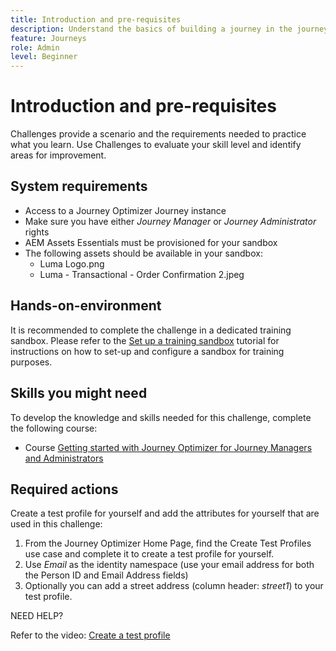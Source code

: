 ```yaml
---
title: Introduction and pre-requisites
description: Understand the basics of building a journey in the journey canvas.
feature: Journeys
role: Admin
level: Beginner
---
```


# Introduction and pre-requisites

Challenges provide a scenario and the requirements needed to practice what you learn. Use Challenges to evaluate your skill level and identify areas for improvement.

## System requirements

* Access to a Journey Optimizer Journey instance
* Make sure you have either *Journey Manager* or *Journey Administrator* rights
* AEM Assets Essentials must be provisioned for your sandbox
* The following assets should be available in your sandbox:
  * Luma Logo.png
  * Luma - Transactional - Order Confirmation 2.jpeg

## Hands-on-environment

It is recommended to complete the challenge in a dedicated training sandbox. Please refer to the [Set up a training sandbox](/help/tutorial-set-up-training-sandbox/overview.md) tutorial for instructions on how to set-up and configure a sandbox for training purposes.

## Skills you might need

To develop the knowledge and skills needed for this challenge, complete the following course:

* Course [Getting started with Journey Optimizer for Journey Managers and Administrators](https://experienceleague.adobe.com/?recommended=JourneyOptimizer-U-1-2021.1)
  
## Required actions

Create a test profile for yourself and add the attributes for yourself that are used in this challenge:

1. From the Journey Optimizer Home Page, find the Create Test Profiles use case and complete it to create a test profile for yourself.
2. Use *Email* as the identity namespace (use your email address for both the Person ID and Email Address fields)
3. Optionally you can add a street address (column header: *street1*) to your test profile.

NEED HELP?

Refer to the video: [Create a test profile](https://experienceleague.adobe.com/docs/journey-optimizer-learn/tutorials/create-journeys/test-a-journey.html?lang=en)
